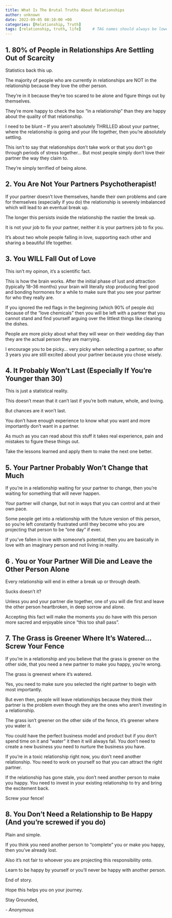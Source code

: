 ```yaml
---
title: What Is The Brutal Truths About Relationships
author: unknown 
date: 2022-09-05 08:10:00 +00
categories: [Relationship, Truth]
tags: [relationship, truth, life]     # TAG names should always be lowercase
---
```


## 1. 80% of People in Relationships Are Settling Out of Scarcity

Statistics back this up.

The majority of people who are currently in relationships are NOT in the relationship because they love the other person.

They’re in it because they’re too scared to be alone and figure things out by themselves.

They’re more happy to check the box “in a relationship” than they are happy about the quality of that relationship.

I need to be blunt – If you aren’t absolutely THRILLED about your partner, where the relationship is going and your life together, then you’re absolutely settling.

This isn’t to say that relationships don’t take work or that you don’t go through periods of stress together… But most people simply don’t love their partner the way they claim to.

They’re simply terrified of being alone.

## 2. You Are Not Your Partners Psychotherapist!

If your partner doesn’t love themselves, handle their own problems and care for themselves (especially if you do) the relationship is severely imbalanced which will lead to an eventual break up.

The longer this persists inside the relationship the nastier the break up.

It is not your job to fix your partner, neither it is your partners job to fix you.

It’s about two whole people falling in love, supporting each other and sharing a beautiful life together.

## 3. You WILL Fall Out of Love

This isn’t my opinon, it’s a scientific fact.

This is how the brain works. After the initial phase of lust and attraction (typically 18–36 months) your brain will literally stop producing feel good and bonding hormones for a while to make sure that you see your partner for who they really are.

If you ignored the red flags in the beginning (which 90% of people do) because of the “love chemicals” then you will be left with a partner that you cannot stand and find yourself arguing over the littlest things like cleaning the dishes.

People are more picky about what they will wear on their wedding day than they are the actual person they are marrying.

I encourage you to be picky… very picky when selecting a partner, so after 3 years you are still excited about your partner because you chose wisely.

## 4. It Probably Won’t Last (Especially If You’re Younger than 30)

This is just a statistical reality.

This doesn’t mean that it can’t last if you’re both mature, whole, and loving.

But chances are it won’t last.

You don’t have enough experience to know what you want and more importantly don’t want in a partner.

As much as you can read about this stuff it takes real experience, pain and mistakes to figure these things out.

Take the lessons learned and apply them to make the next one better.

## 5. Your Partner Probably Won’t Change that Much

If you’re in a relationship waiting for your partner to change, then you’re waiting for something that will never happen.

Your partner will change, but not in ways that you can control and at their own pace.

Some people get into a relationship with the future version of this person, so you’re left constantly frustrated until they become who you are projecting that person to be “one day” if ever.

If you’ve fallen in love with someone’s potential, then you are basically in love with an imaginary person and not living in reality.

## 6 . You or Your Partner Will Die and Leave the Other Person Alone

Every relationship will end in either a break up or through death.

Sucks doesn’t it?

Unless you and your partner die together, one of you will die first and leave the other person heartbroken, in deep sorrow and alone.

Accepting this fact will make the moments you do have with this person more sacred and enjoyable since “this too shall pass”.

## 7. The Grass is Greener Where It’s Watered… Screw Your Fence

If you’re in a relationship and you believe that the grass is greener on the other side, that you need a new partner to make you happy, you’re wrong.

The grass is greenest where it’s watered.

Yes, you need to make sure you selected the right partner to begin with most importantly.

But even then, people will leave relationships because they think their partner is the problem even though they are the ones who aren’t investing in a relationship.

The grass isn’t greener on the other side of the fence, it’s greener where you water it.

You could have the perfect business model and product but if you don’t spend time on it and “water” it then it will always fail. You don’t need to create a new business you need to nurture the business you have.

If you’re in a toxic relationship right now, you don’t need another relationship. You need to work on yourself so that you can attract the right partner.

If the relationship has gone stale, you don’t need another person to make you happy. You need to invest in your existing relationship to try and bring the excitement back.

Screw your fence!

## 8. You Don’t Need a Relationship to Be Happy (And you’re screwed if you do)

Plain and simple.

If you think you need another person to “complete” you or make you happy, then you’ve already lost.

Also it’s not fair to whoever you are projecting this responsibility onto.

Learn to be happy by yourself or you’ll never be happy with another person.

End of story.

Hope this helps you on your journey.

Stay Grounded,

_- Anonymous_
